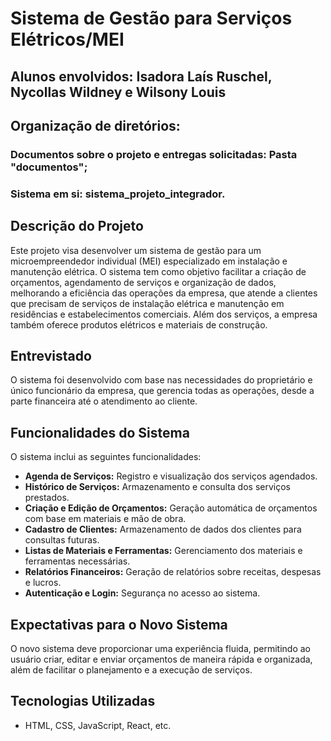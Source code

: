 # Sistema de Gestão para Serviços Elétricos/MEI
## Alunos envolvidos: Isadora Laís Ruschel, Nycollas Wildney e Wilsony Louis
## Organização de diretórios:
### Documentos sobre o projeto e entregas solicitadas: Pasta "documentos";
### Sistema em si: sistema_projeto_integrador.
## Descrição do Projeto

Este projeto visa desenvolver um sistema de gestão para um microempreendedor individual (MEI) especializado em instalação e manutenção elétrica. O sistema tem como objetivo facilitar a criação de orçamentos, agendamento de serviços e organização de dados, melhorando a eficiência das operações da empresa, que atende a clientes que precisam de serviços de instalação elétrica e manutenção em residências e estabelecimentos comerciais. Além dos serviços, a empresa também oferece produtos elétricos e materiais de construção.

## Entrevistado
O sistema foi desenvolvido com base nas necessidades do proprietário e único funcionário da empresa, que gerencia todas as operações, desde a parte financeira até o atendimento ao cliente.

## Funcionalidades do Sistema
O sistema inclui as seguintes funcionalidades:

- **Agenda de Serviços:** Registro e visualização dos serviços agendados.
- **Histórico de Serviços:** Armazenamento e consulta dos serviços prestados.
- **Criação e Edição de Orçamentos:** Geração automática de orçamentos com base em materiais e mão de obra.
- **Cadastro de Clientes:** Armazenamento de dados dos clientes para consultas futuras.
- **Listas de Materiais e Ferramentas:** Gerenciamento dos materiais e ferramentas necessárias.
- **Relatórios Financeiros:** Geração de relatórios sobre receitas, despesas e lucros.
- **Autenticação e Login:** Segurança no acesso ao sistema.

## Expectativas para o Novo Sistema

O novo sistema deve proporcionar uma experiência fluida, permitindo ao usuário criar, editar e enviar orçamentos de maneira rápida e organizada, além de facilitar o planejamento e a execução de serviços.

## Tecnologias Utilizadas

- HTML, CSS, JavaScript, React, etc.

